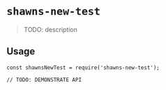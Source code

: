 # `shawns-new-test`

> TODO: description

## Usage

```
const shawnsNewTest = require('shawns-new-test');

// TODO: DEMONSTRATE API
```
